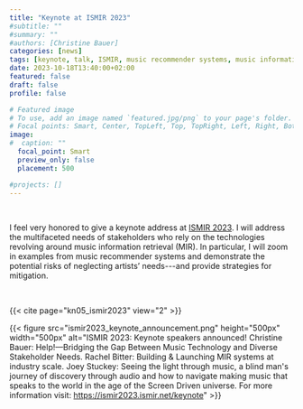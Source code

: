 ```yaml
---
title: "Keynote at ISMIR 2023"
#subtitle: ""
#summary: ""
#authors: [Christine Bauer]
categories: [news]
tags: [keynote, talk, ISMIR, music recommender systems, music information retrieval, MIR, diverse needs]
date: 2023-10-18T13:40:00+02:00
featured: false
draft: false
profile: false

# Featured image
# To use, add an image named `featured.jpg/png` to your page's folder.
# Focal points: Smart, Center, TopLeft, Top, TopRight, Left, Right, BottomLeft, Bottom, BottomRight.
image:
#  caption: ""
  focal_point: Smart
  preview_only: false
  placement: 500

#projects: []
---
```


<br>

I feel very honored to give a keynote address at [ISMIR 2023](https://ismir2023.ismir.net/). I will address the multifaceted needs of stakeholders who rely on the technologies revolving around music information retrieval (MIR). In particular, I will zoom in examples from music recommender systems and demonstrate the potential risks of neglecting artists’ needs---and provide strategies for mitigation.

<br>

{{< cite page="kn05_ismir2023" view="2" >}}

{{< figure src="ismir2023_keynote_announcement.png" height="500px" width="500px" alt="ISMIR 2023: Keynote speakers announced! Christine Bauer: Help!—Bridging the Gap Between Music Technology and Diverse Stakeholder Needs. Rachel Bitter: Building \& Launching MIR systems at industry scale. Joey Stuckey: Seeing the light through music, a blind man's journey of discovery through audio and how to navigate making music that speaks to the world in the age of the Screen Driven universe. For more information visit: https://ismir2023.ismir.net/keynote" >}}